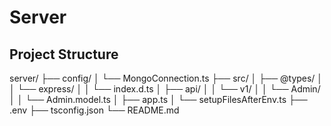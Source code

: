 # Server

## Project Structure

server/
├── config/
│ └── MongoConnection.ts
├── src/
│ ├── @types/
│ │ └── express/
│ │ └── index.d.ts
│ ├── api/
│ │ └── v1/
│ │ └── Admin/
│ │ └── Admin.model.ts
│ ├── app.ts
│ └── setupFilesAfterEnv.ts
├── .env
├── tsconfig.json
└── README.md
